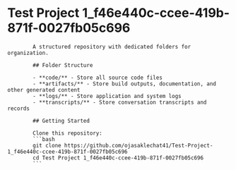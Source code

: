 # Test Project 1_f46e440c-ccee-419b-871f-0027fb05c696
            A structured repository with dedicated folders for organization.

            ## Folder Structure

            - **code/** - Store all source code files
            - **artifacts/** - Store build outputs, documentation, and other generated content
            - **logs/** - Store application and system logs
            - **transcripts/** - Store conversation transcripts and records

            ## Getting Started

            Clone this repository:
            ```bash
            git clone https://github.com/ojasaklechat41/Test-Project-1_f46e440c-ccee-419b-871f-0027fb05c696
            cd Test Project 1_f46e440c-ccee-419b-871f-0027fb05c696
            ```
            
